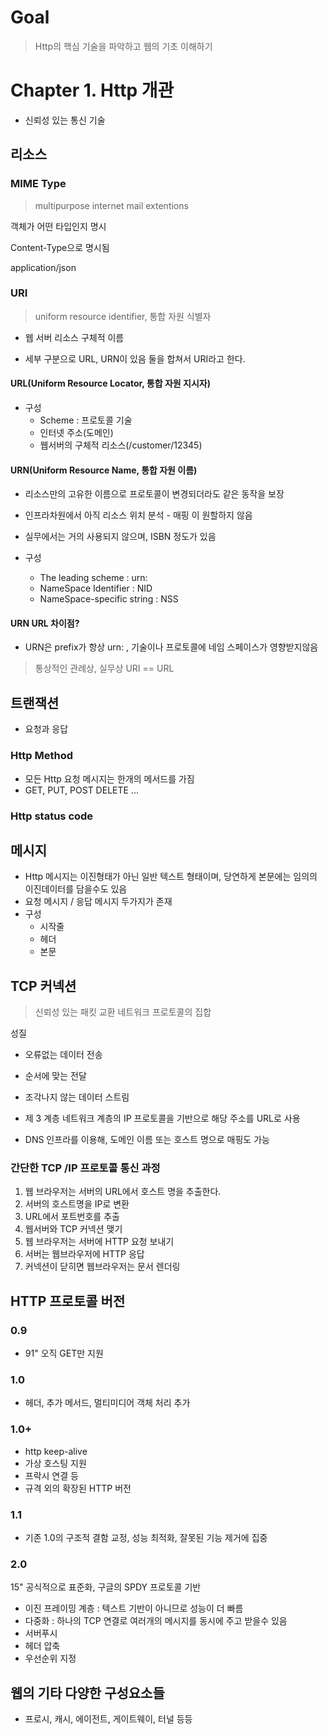 # Goal 
> Http의 핵심 기술을 파악하고 웹의 기초 이해하기

# Chapter 1. Http 개관

- 신뢰성 있는 통신 기술

## 리소스

### MIME Type
> multipurpose internet mail extentions 

객체가 어떤 타입인지 명시

Content-Type으로 명시됨

application/json


### URI

> uniform resource identifier, 통합 자원 식별자

- 웹 서버 리소스 구체적 이름

- 세부 구분으로 URL, URN이 있음 둘을 합쳐서 URI라고 한다.

#### URL(Uniform Resource Locator, 통합 자원 지시자)

- 구성
  - Scheme : 프로토콜 기술
  - 인터넷 주소(도메인)
  - 웹서버의 구체적 리소스(/customer/12345)

#### URN(Uniform Resource Name, 통합 자원 이름)

- 리소스만의 고유한 이름으로 프로토콜이 변경되더라도 같은 동작을 보장
- 인프라차원에서 아직 리소스 위치 분석 - 매핑 이 원할하지 않음
- 실무에서는 거의 사용되지 않으며, ISBN 정도가 있음

- 구성
  - The leading scheme : urn:
  - NameSpace Identifier : NID
  - NameSpace-specific string : NSS

#### URN URL 차이점?

- URN은 prefix가 항상 urn: , 기술이나 프로토콜에 네임 스페이스가 영향받지않음

> 통상적인 관례상, 실무상 URI == URL

## 트랜잭션
- 요청과 응답

### Http Method

- 모든 Http 요청 메시지는 한개의 메서드를 가짐
- GET, PUT, POST DELETE ...

### Http status code

## 메시지

- Http 메시지는 이진형태가 아닌 일반 텍스트 형태이며, 당연하게 본문에는 임의의 이진데이터를 담을수도 있음
- 요청 메시지 / 응답 메시지 두가지가 존재
- 구성
  - 시작줄
  - 헤더
  - 본문

 
## TCP 커넥션

> 신뢰성 있는 패킷 교환 네트워크 프로토콜의 집합

성질
- 오류없는 데이터 전송
- 순서에 맞는 전달
- 조각나지 않는 데이터 스트림


- 제 3 계층 네트워크 계층의 IP 프로토콜을 기반으로 해당 주소를 URL로 사용
- DNS 인프라를 이용해, 도메인  이름 또는 호스트 명으로 매핑도 가능

### 간단한 TCP /IP 프로토콜 통신 과정

1. 웹 브라우저는 서버의 URL에서 호스트 명을 추출한다.
2. 서버의 호스트명을 IP로 변환
3. URL에서 포트번호를 추출
4. 웹서버와 TCP 커넥션 맺기
5. 웹 브라우저는 서버에 HTTP 요청 보내기
6. 서버는 웹브라우저에 HTTP 응답
7. 커넥션이 닫히면 웹브라우저는 문서 렌더링

## HTTP 프로토콜 버전

### 0.9
- 91" 오직 GET만 지원

### 1.0
- 헤더, 추가 메서드, 멀티미디어 객체 처리 추가

### 1.0+
- http keep-alive
- 가상 호스팅 지원
- 프락시 연결 등 
- 규격 외의 확장된 HTTP 버전

### 1.1
- 기존 1.0의 구조적 결함 교정, 성능 최적화, 잘못된 기능 제거에 집중

### 2.0
15" 공식적으로 표준화, 구글의 SPDY 프로토콜 기반
- 이진 프레이밍 계층 : 텍스트 기반이 아니므로 성능이 더 빠름
- 다중화 : 하나의 TCP 연결로 여러개의 메시지를 동시에 주고 받을수 있음
- 서버푸시 
- 헤더 압축
- 우선순위 지정


## 웹의 기타 다양한 구성요소들

- 프로시, 캐시, 에이전트, 게이트웨이, 터널 등등
